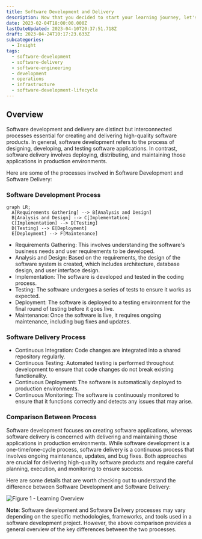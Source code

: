 ```yaml
---
title: Software Development and Delivery
description: Now that you decided to start your learning journey, let's glance at Software Engineering and some key areas to jumpstart your learning journey.
date: 2023-02-04T18:00:00.000Z
lastDateUpdated: 2023-04-10T20:37:51.718Z
draft: 2023-04-24T10:17:23.633Z
subcategories:
  - Insight
tags:
  - software-development
  - software-delivery
  - software-engineering
  - development
  - operations
  - infrastructure
  - software-development-lifecycle
---
```


## Overview

Software development and delivery are distinct but interconnected processes essential for creating and delivering high-quality software products. In general, software development refers to the process of designing, developing, and testing software applications. In contrast, software delivery involves deploying, distributing, and maintaining those applications in production environments.

Here are some of the processes involved in Software Development and Software Delivery:

### Software Development Process

```mermaid
graph LR;
  A[Requirements Gathering] --> B[Analysis and Design]
  B[Analysis and Design] --> C[Implementation]
  C[Implementation] --> D[Testing]
  D[Testing] --> E[Deployment]
  E[Deployment] --> F[Maintenance]
```

- Requirements Gathering: This involves understanding the software's business needs and user requirements to be developed.
- Analysis and Design: Based on the requirements, the design of the software system is created, which includes architecture, database design, and user interface design.
- Implementation: The software is developed and tested in the coding process.
- Testing: The software undergoes a series of tests to ensure it works as expected.
- Deployment: The software is deployed to a testing environment for the final round of testing before it goes live.
- Maintenance: Once the software is live, it requires ongoing maintenance, including bug fixes and updates.

### Software Delivery Process

- Continuous Integration: Code changes are integrated into a shared repository regularly.
- Continuous Testing: Automated testing is performed throughout development to ensure that code changes do not break existing functionality.
- Continuous Deployment: The software is automatically deployed to production environments.
- Continuous Monitoring: The software is continuously monitored to ensure that it functions correctly and detects any issues that may arise.

### Comparison Between Process

Software development focuses on creating software applications, whereas software delivery is concerned with delivering and maintaining those applications in production environments. While software development is a one-time/one-cycle process, software delivery is a continuous process that involves ongoing maintenance, updates, and bug fixes. Both approaches are crucial for delivering high-quality software products and require careful planning, execution, and monitoring to ensure success.

Here are some details that are worth checking out to understand the difference between Software Development and Software Delivery:

![Figure 1 - Learning Overview](/_assets/svg/software-development-vs-software-delivery.drawio.svg)


**Note**: Software development and Software Delivery processes may vary depending on the specific methodologies, frameworks, and tools used in a software development project. However, the above comparison provides a general overview of the key differences between the two processes.
